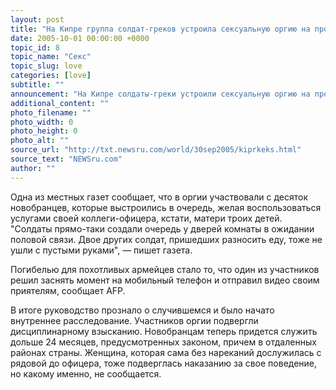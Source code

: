```yaml
---
layout: post
title: "На Кипре группа солдат-греков устроила сексуальную оргию на пропускном пункте"
date: 2005-10-01 00:00:00 +0000
topic_id: 8
topic_name: "Секс"
topic_slug: love
categories: [love]
subtitle: ""
announcement: "На Кипре солдаты-греки устроили сексуальную оргию на пропускном пункте через \"зеленую линию\", которая разделяет остров на греческую и турецкую части."
additional_content: ""
photo_filename: ""
photo_width: 0
photo_height: 0
photo_alt: ""
source_url: "http://txt.newsru.com/world/30sep2005/kiprkeks.html"
source_text: "NEWSru.com"
author: ""
---
```

Одна из местных газет сообщает, что в оргии участвовали с десяток новобранцев, которые выстроились в очередь, желая воспользоваться услугами своей коллеги-офицера, кстати, матери троих детей. "Солдаты прямо-таки создали очередь у дверей комнаты в ожидании половой связи. Двое других солдат, пришедших разносить еду, тоже не ушли с пустыми руками", &mdash; пишет газета.

Погибелью для похотливых армейцев стало то, что один из участников решил заснять момент на мобильный телефон и отправил видео своим приятелям, сообщает AFP.

В итоге руководство прознало о случившемся и было начато внутреннее расследование. Участников оргии подвергли дисциплинарному взысканию. Новобранцам теперь придется служить дольше 24 месяцев, предусмотренных законом, причем в отдаленных районах страны. Женщина, которая сама без нареканий дослужилась с рядовой до офицера, тоже подверглась наказанию за свое поведение, но какому именно, не сообщается.
